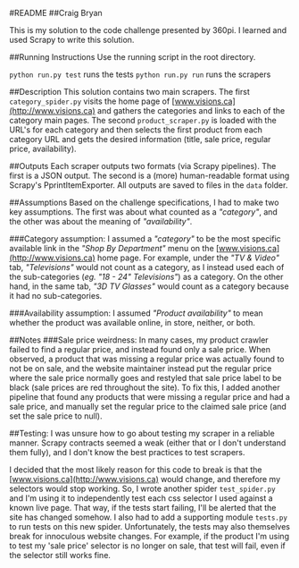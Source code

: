 #README
##Craig Bryan

This is my solution to the code challenge presented by 360pi. I learned and used Scrapy to write this solution. 

##Running Instructions
Use the running script in the root directory.

`python run.py test` runs the tests
`python run.py run` runs the scrapers

##Description
This solution contains two main scrapers. The first `category_spider.py` visits the home page of [www.visions.ca](http://www.visions.ca) and gathers the categories and links to each of the category main pages. The second `product_scraper.py` is loaded with the URL's for each category and then selects the first product from each category URL and gets the desired information (title, sale price, regular price, availability).

##Outputs
Each scraper outputs two formats (via Scrapy pipelines). The first is a JSON output. The second is a (more) human-readable format using Scrapy's PprintItemExporter. All outputs are saved to files in the `data` folder.

##Assumptions
Based on the challenge specifications, I had to make two key assumptions. The first was about what counted as a _"category"_, and the other was about the meaning of _"availability"_.

###Category assumption:
I assumed a _"category"_ to be the most specific available link in the _"Shop By Department"_ menu on the [www.visions.ca](http://www.visions.ca) home page. For example, under the _"TV & Video"_ tab, _"Televisions"_ would not count as a category, as I instead used each of the sub-categories (_eg._ _"18 - 24" Televisions"_) as a category. On the other hand, in the same tab, _"3D TV Glasses"_ would count as a category because it had no sub-categories.  

###Availability assumption:
I assumed _"Product availability"_ to mean whether the product was available online, in store, neither, or both.

##Notes
###Sale price weirdness:
In many cases, my product crawler failed to find a regular price, and instead found only a sale price. When observed, a product that was missing a regular price was actually found to not be on sale, and the website maintainer instead put the regular price where the sale price normally goes and restyled that sale price label to be black (sale prices are red throughout the site). To fix this, I added another pipeline that found any products that were missing a regular price and had a sale price, and manually set the regular price to the claimed sale price (and set the sale price to null).

##Testing:
I was unsure how to go about testing my scraper in a reliable manner. Scrapy contracts seemed a weak (either that or I don't understand them fully), and I don't know the best practices to test scrapers. 

I decided that the most likely reason for this code to break is that the [www.visions.ca](http://www.visions.ca) would change, and therefore my selectors would stop working. So, I wrote another spider `test_spider.py` and I'm using it to independently test each css selector I used against a known live page. That way, if the tests start failing, I'll be alerted that the site has changed somehow. I also had to add a supporting module `tests.py` to run tests on this new spider. Unfortunately, the tests may also themselves break for innoculous website changes. For example, if the product I'm using to test my 'sale price' selector is no longer on sale, that test will fail, even if the selector still works fine.